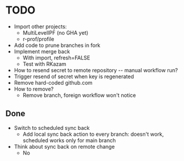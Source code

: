 # TODO

- Import other projects:
    - MultiLevelIPF (no GHA yet)
    - r-prof/profile
- Add code to prune branches in fork
- Implement merge back
    - With import, refresh=FALSE
    - Test with RKazam
- How to resend secret to remote repository -- manual workflow run?
- Trigger resend of secret when key is regenerated
- Remove hard-coded github.com
- How to remove?
    - Remove branch, foreign workflow won't notice

## Done

- Switch to scheduled sync back
    - Add local sync back action to every branch: doesn't work, scheduled works only for main branch
- Think about sync back on remote change
    - No
